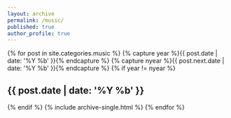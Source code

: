 ```yaml
---
layout: archive
permalink: /music/
published: true
author_profile: true
---
```



{% for post in site.categories.music %}
      {% capture year %}{{ post.date | date: '%Y %b' }}{% endcapture %}
      {% capture nyear %}{{ post.next.date | date: '%Y %b' }}{% endcapture %}
      {% if year != nyear %}
        <h2>{{ post.date | date: '%Y %b' }}</h2>
      {% endif %}
   {% include archive-single.html %}
  {% endfor %}
